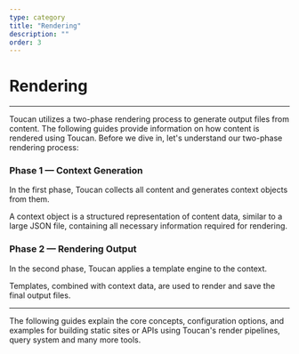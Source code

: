 ```yaml
---
type: category
title: "Rendering"
description: ""
order: 3
---
```


# Rendering
---

Toucan utilizes a two-phase rendering process to generate output files from content. The following guides provide information on how content is rendered using Toucan. Before we dive in, let's understand our two-phase rendering process:


### Phase 1 — Context Generation

In the first phase, Toucan collects all content and generates context objects from them.

A context object is a structured representation of content data, similar to a large JSON file, containing all necessary information required for rendering.

### Phase 2 — Rendering Output

In the second phase, Toucan applies a template engine to the context.

Templates, combined with context data, are used to render and save the final output files.

---

The following guides explain the core concepts, configuration options, and examples for building static sites or APIs using Toucan's render pipelines, query system and many more tools.
